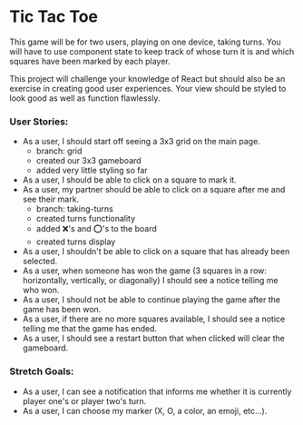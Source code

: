 # Tic Tac Toe

This game will be for two users, playing on one device, taking turns. You will have to use component state to keep track of whose turn it is and which squares have been marked by each player.

This project will challenge your knowledge of React but should also be an exercise in creating good user experiences. Your view should be styled to look good as well as function flawlessly.

### User Stories:

- As a user, I should start off seeing a 3x3 grid on the main page.
  - branch: grid
  - created our 3x3 gameboard
  - added very little styling so far
- As a user, I should be able to click on a square to mark it.
- As a user, my partner should be able to click on a square after me and see their mark.
  - branch: taking-turns
  - created turns functionality
  - added ❌'s and ⭕️'s to the board
  - created turns display
- As a user, I shouldn't be able to click on a square that has already been selected.
- As a user, when someone has won the game (3 squares in a row: horizontally, vertically, or diagonally) I should see a notice telling me who won.
- As a user, I should not be able to continue playing the game after the game has been won.
- As a user, if there are no more squares available, I should see a notice telling me that the game has ended.
- As a user, I should see a restart button that when clicked will clear the gameboard.

### Stretch Goals:

- As a user, I can see a notification that informs me whether it is currently player one's or player two's turn.
- As a user, I can choose my marker (X, O, a color, an emoji, etc...).
